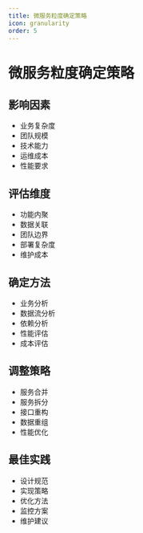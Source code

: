 ```yaml
---
title: 微服务粒度确定策略
icon: granularity
order: 5
---
```


# 微服务粒度确定策略

## 影响因素
- 业务复杂度
- 团队规模
- 技术能力
- 运维成本
- 性能要求

## 评估维度
- 功能内聚
- 数据关联
- 团队边界
- 部署复杂度
- 维护成本

## 确定方法
- 业务分析
- 数据流分析
- 依赖分析
- 性能评估
- 成本评估

## 调整策略
- 服务合并
- 服务拆分
- 接口重构
- 数据重组
- 性能优化

## 最佳实践
- 设计规范
- 实现策略
- 优化方法
- 监控方案
- 维护建议

